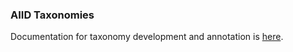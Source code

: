 ### AIID Taxonomies

Documentation for taxonomy development and annotation is [here](https://docs.google.com/document/d/1ap3jHT9hFLILLHrmqjuiG8HArDS6gB9gXMO7TwJwRbI/edit?usp=sharing).
